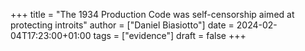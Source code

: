 +++
title = "The 1934 Production Code was self-censorship aimed at protecting introits"
author = ["Daniel Biasiotto"]
date = 2024-02-04T17:23:00+01:00
tags = ["evidence"]
draft = false
+++
